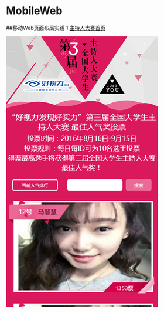 # MobileWeb
##移动Web页面布局实践
1.[主持人大赛首页](https://haha214.github.io/MobileWeb/presenter/home.html)

![](pic/presenterH.png) 
